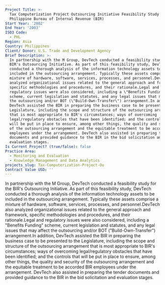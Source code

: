 ```yaml
---
Project Title: >-
  Tax Computerization Project Outsourcing Initiative Feasibility Study for the
  Philippine Bureau of Internal Revenue (BIR)
Start Year: '2002'
End Year: '2003'
ISO3 Code:
  - PHL
Region: Asia
Country: Philippines
Client/ Donor: U.S. Trade and Development Agency
Brief Description: >-
  In partnership with the M Group, DevTech conducted a feasibility study for the
  BIR's Outsourcing Initiative. As part of this feasibility study, DevTech
  conducted a thorough analysis of the information technology assets to be
  included in the outsourcing arrangement. Typically these assets comprise a
  mixture of hardware, software, services, processes, and personnel.DevTech also
  analyzed organizational issues related to the general approach and framework,
  specific methodologies and procedures, and their rationale.Legal and
  regulatory issues were also considered, including a \"Benefits Funding\"
  scheme, current legislation and statutes, and any legal issues that may affect
  the outsourcing and/or BOT (\"Build-Own-Transfer\") arrangement.In addition,
  DevTech assisted the BIR in preparing the business case to be presented to the
  Legislature, including the scope and structure of the outsourcing arrangement
  that is most appropriate to BIR's circumstances; ways of overcoming
  legal/regulatory obstacles that have been identified; and the controls that
  will be put in place to ensure, among other things, the quality and security
  of the outsourcing arrangement and the equitable treatment to be accorded BIR
  employees under the arrangement. DevTech also assisted in preparing the tender
  documents and provided guidance to the BIR in the bid solicitation and
  evaluation stages.
Is Current Project? (true/false): false
Practice Area:
  - Monitoring and Evaluation
  - Knowledge Management and Data Analytics
projects_slug: Tax-Computerization-Project-Ou
Contract Value USD: ''
---
```

In partnership with the M Group, DevTech conducted a feasibility study for the BIR's Outsourcing Initiative. As part of this feasibility study, DevTech conducted a thorough analysis of the information technology assets to be included in the outsourcing arrangement. Typically these assets comprise a mixture of hardware, software, services, processes, and personnel.DevTech also analyzed organizational issues related to the general approach and framework, specific methodologies and procedures, and their rationale.Legal and regulatory issues were also considered, including a \"Benefits Funding\" scheme, current legislation and statutes, and any legal issues that may affect the outsourcing and/or BOT (\"Build-Own-Transfer\") arrangement.In addition, DevTech assisted the BIR in preparing the business case to be presented to the Legislature, including the scope and structure of the outsourcing arrangement that is most appropriate to BIR's circumstances; ways of overcoming legal/regulatory obstacles that have been identified; and the controls that will be put in place to ensure, among other things, the quality and security of the outsourcing arrangement and the equitable treatment to be accorded BIR employees under the arrangement. DevTech also assisted in preparing the tender documents and provided guidance to the BIR in the bid solicitation and evaluation stages.